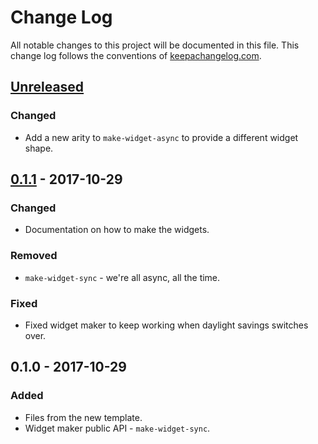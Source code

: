 # Change Log
All notable changes to this project will be documented in this file. This change log follows the conventions of [keepachangelog.com](http://keepachangelog.com/).

## [Unreleased]
### Changed
- Add a new arity to `make-widget-async` to provide a different widget shape.

## [0.1.1] - 2017-10-29
### Changed
- Documentation on how to make the widgets.

### Removed
- `make-widget-sync` - we're all async, all the time.

### Fixed
- Fixed widget maker to keep working when daylight savings switches over.

## 0.1.0 - 2017-10-29
### Added
- Files from the new template.
- Widget maker public API - `make-widget-sync`.

[Unreleased]: https://github.com/your-name/utils4pmap/compare/0.1.1...HEAD
[0.1.1]: https://github.com/your-name/utils4pmap/compare/0.1.0...0.1.1
